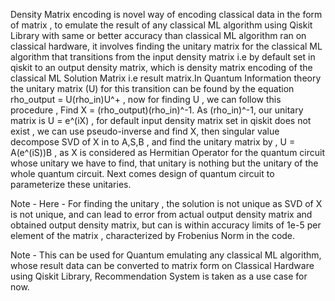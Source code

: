 Density Matrix encoding is novel way of encoding classical data in the form of matrix , to emulate the result of any classical ML algorithm using Qiskit Library with same or better accuracy than classical ML algorithm ran on classical hardware, it involves finding the unitary matrix for the classical ML algorithm that transitions from the input density matrix i.e by default set in qiskit to an output density matrix, which is density matrix encoding of the classical ML Solution Matrix i.e result matrix.In Quantum Information theory the unitary matrix (U) for this transition can be found by the equation rho_output = U(rho_in)U^+ , now for finding U , we can follow this procedure , Find X = (rho_output)(rho_in)^-1. As (rho_in)^-1, our unitary matrix is U = e^(iX) , for default input density matrix set in qiskit does not exist , we can use pseudo-inverse and find X, then singular value decompose SVD of X in to A,S,B , and find the unitary matrix by , U = A(e^(iS))B , as X is considered as Hermitian Operator for the quantum circuit whose unitary we have to find, that unitary is nothing but the unitary of the whole quantum circuit. Next comes design of quantum circuit to parameterize these unitaries.

Note - Here - For finding the unitary , the solution is not unique as SVD of X is not unique, and can lead to error from actual output density matrix and obtained output density matrix, but can is within accuracy limits of 1e-5 per element of the matrix , characterized by Frobenius Norm in the code.


Note - This can be used for Quantum emulating any classical ML algorithm, whose result data can be converted to matrix form on Classical Hardware using Qiskit Library, Recommendation System is taken as a use case for now.
